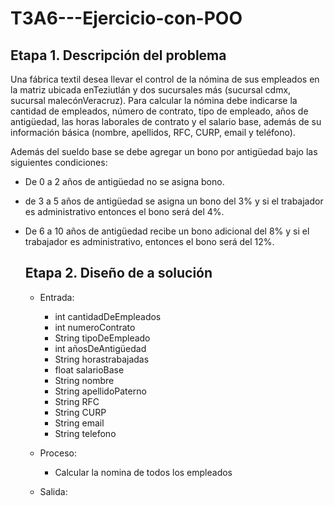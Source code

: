 # T3A6---Ejercicio-con-POO

## Etapa 1. Descripción del problema
Una fábrica textil desea llevar el control de la nómina de sus empleados
en la matriz ubicada enTeziutlán y dos sucursales más (sucursal cdmx,
sucursal malecónVeracruz). Para calcular la nómina debe indicarse la 
cantidad de empleados, número de contrato, tipo de empleado, años de 
antigüedad, las horas laborales de contrato y el salario base, además
de su información básica (nombre, apellidos, RFC, CURP, email y teléfono).

Además del sueldo base se debe agregar un bono por antigüedad bajo las 
siguientes condiciones:

- De 0 a 2 años de antigüedad no se asigna bono.
- de 3 a 5 años de antigüedad se asigna un bono del 3% y si el trabajador es administrativo entonces
  el bono será del 4%.
- De 6 a 10 años de antigüedad recibe un bono adicional del 8% y si el trabajador es administrativo,
  entonces el bono será del 12%.
  
  ## Etapa 2. Diseño de a solución
  - Entrada:
    - int cantidadDeEmpleados
    - int numeroContrato
    - String tipoDeEmpleado
    - int añosDeAntigüedad
    - String horastrabajadas
    - float salarioBase
    - String nombre
    - String apellidoPaterno
    - String RFC
    - String CURP
    - String email
    - String telefono
    
  - Proceso:
    - Calcular la nomina de todos los empleados 
  
  - Salida:
